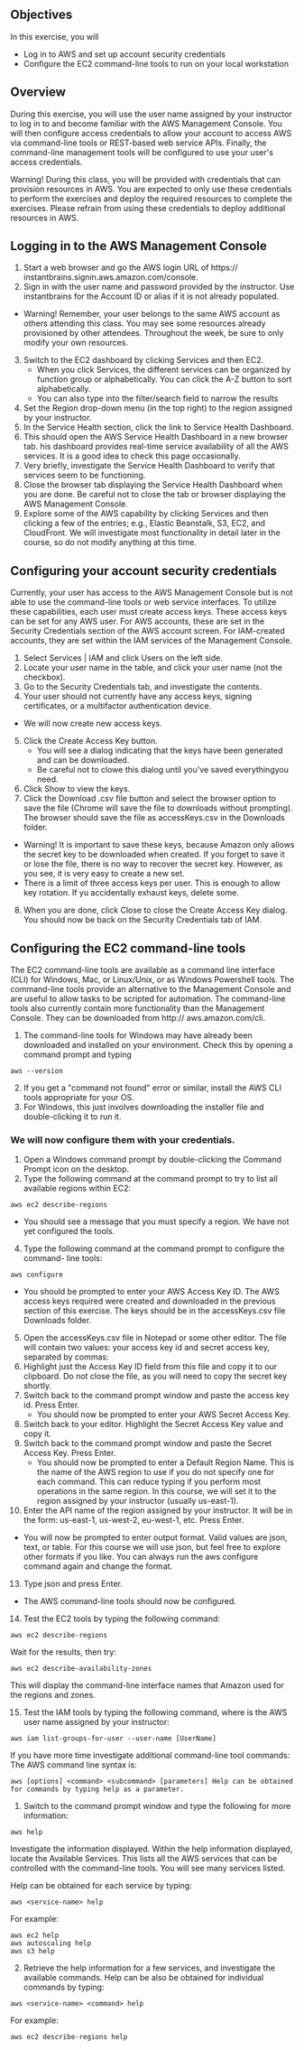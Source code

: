 ## Objectives
In this exercise, you will
- Log in to AWS and set up account security credentials
- Configure the EC2 command-line tools to run on your local workstation

## Overview
During this exercise, you will use the user name assigned by your instructor to log in to and become familiar with the AWS Management Console. 
You will then configure access credentials to allow your account to access AWS via command-line tools or REST-based web service APIs.
Finally, the command-line management tools will be configured to use your user's access credentials.

Warning! During this class, you will be provided with credentials that can provision resources in AWS.
You are expected to only use these credentials to perform the exercises and deploy the required resources to complete the exercises.
Please refrain from using these credentials to deploy additional resources in AWS.

## Logging in to the AWS Management Console
1. Start a web browser and go the AWS login URL of https:// instantbrains.signin.aws.amazon.com/console.
2. Sign in with the user name and password provided by the instructor. Use instantbrains for the Account ID or alias if it is not already populated.
- Warning! Remember, your user belongs to the same AWS account as others attending this class. You may see some resources already provisioned by other attendees. Throughout the week, be sure to only modify your own resources.
3. Switch to the EC2 dashboard by clicking Services and then EC2.
   - When you click Services, the different services can be organized by function group or alphabetically.
You can click the A-Z button to sort alphabetically.
   - You can also type into the filter/search field to narrow the results
4. Set the Region drop-down menu (in the top right) to the region assigned by your instructor.
5. In the Service Health section, click the link to Service Health Dashboard.
6. This should open the AWS Service Health Dashboard in a new browser tab.
his dashboard provides real-time service availability of all the AWS services.
It is a good idea to check this page occasionally.
7. Very briefly, investigate the Service Health Dashboard to verify that services seem to be functioning.
8. Close the browser tab displaying the Service Health Dashboard when you are done.
Be careful not to close the tab or browser displaying the AWS Management Console.
9. Explore some of the AWS capability by clicking Services and then clicking
a few of the entries; e.g., Elastic Beanstalk, S3, EC2, and CloudFront.
We will investigate most functionality in detail later in the course, so do not modify anything at this time.

## Configuring your account security credentials
Currently, your user has access to the AWS Management Console but is not able to use the command-line tools or web service interfaces.
To utilize these capabilities, each user must create access keys.
These access keys can be set for any AWS user.
For AWS accounts, these are set in the Security Credentials section of the AWS account screen.
For IAM-created accounts, they are set within the IAM services of the Management Console.

1. Select Services | IAM and click Users on the left side.
2. Locate your user name in the table, and click your user name (not the checkbox).
3. Go to the Security Credentials tab, and investigate the contents.
4. Your user should not currently have any access keys, signing certificates, or a multifactor authentication device.
- We will now create new access keys.
5. Click the Create Access Key button.
   - You will see a dialog indicating that the keys have been generated and can be downloaded.
   - Be careful not to clowe this dialog until you've saved everythingyou need.
6. Click Show to view the keys.
7. Click the Download .csv file button and select the browser option to save the file
(Chrome will save the file to downloads without prompting). The browser should save the file as accessKeys.csv in the Downloads folder.
- Warning! It is important to save these keys, because Amazon only allows the secret key to be downloaded when created.
If you forget to save it or lose the file, there is no way to recover the secret key.
However, as you see, it is very easy to create a new set.
- There is a limit of three access keys per user. This is enough to allow key rotation. If yu accidentally exhaust keys, delete some.
8. When you are done, click Close to close the Create Access Key dialog. You should now be back on the Security Credentials tab of IAM.

## Configuring the EC2 command-line tools
The EC2 command-line tools are available as a command line interface (CLI) for Windows, Mac, or Linux/Unix, or as Windows Powershell tools.
The command-line tools provide an alternative to the Management Console and are useful to allow tasks to be scripted for automation.
The command-line tools also currently contain more functionality than the Management Console.
They can be downloaded from http:// aws.amazon.com/cli.

1. The command-line tools for Windows may have already been downloaded and installed on your environment.
Check this by opening a command prompt and typing
````
aws --version
````
2. If you get a "command not found" error or similar, install the AWS CLI tools appropriate for your OS.
3. For Windows, this just involves downloading the installer file and double-clicking it to run it.

### We will now configure them with your credentials.
1. Open a Windows command prompt by double-clicking the Command Prompt icon on the desktop.
3. Type the following command at the command prompt to try to list all available regions within EC2:
````
aws ec2 describe-regions
````
   - You should see a message that you must specify a region. We have not yet configured the tools.
4. Type the following command at the command prompt to configure the command- line tools:
````
aws configure
````
   - You should be prompted to enter your AWS Access Key ID.
The AWS access keys required were created and downloaded in the previous section of this exercise. The keys should be in the accessKeys.csv file Downloads folder.
5. Open the accessKeys.csv file in Notepad or some other editor. The file will contain two values: your access key id and secret access key,
separated by commas:
6. Highlight just the Access Key ID field from this file and copy it to our clipboard.
Do not close the file, as you will need to copy the secret key shortly.
7. Switch back to the command prompt window and paste the access key id. Press Enter.
   - You should now be prompted to enter your AWS Secret Access Key.
8. Switch back to your editor. Highlight the Secret Access Key value and copy it.
9. Switch back to the command prompt window and paste the Secret Access Key. Press Enter.
   - You should now be prompted to enter a Default Region Name.
This is the name of the AWS region to use if you do not specify one for each command.
This can reduce typing if you perform most operations in the same region.
In this course, we will set it to the region assigned by your instructor (usually us-east-1).
11. Enter the API name of the region assigned by your instructor. It will be in the form: us-east-1, us-west-2, eu-west-1, etc. Press Enter.
   - You will now be prompted to enter output format. Valid values are json, text, or table.
For this course we will use json, but feel free to explore other formats if you like.
You can always run the aws configure command again and change the format.
13. Type json and press Enter.

- The AWS command-line tools should now be configured.
14. Test the EC2 tools by typing the following command:
````
aws ec2 describe-regions
````
Wait for the results, then try:
````
aws ec2 describe-availability-zones
````
This will display the command-line interface names that Amazon used for the regions and zones.

15. Test the IAM tools by typing the following command, where <UserName> is the AWS user name assigned by your instructor:
````
aws iam list-groups-for-user --user-name [UserName]
````

If you have more time investigate additional command-line tool commands:
The AWS command line syntax is:
````
aws [options] <command> <subcommand> [parameters] Help can be obtained for commands by typing help as a parameter.
````
1. Switch to the command prompt window and type the following for more information:
````
aws help
````
Investigate the information displayed.
Within the help information displayed, locate the Available Services.
This lists all the AWS services that can be controlled with the command-line tools.
You will see many services listed.

Help can be obtained for each service by typing:
````
aws <service-name> help
````
For example:
````
aws ec2 help
aws autoscaling help
aws s3 help
````
2. Retrieve the help information for a few services, and investigate the available commands.
Help can be also be obtained for individual commands by typing:
````
aws <service-name> <command> help
````
For example:
````
aws ec2 describe-regions help
````

